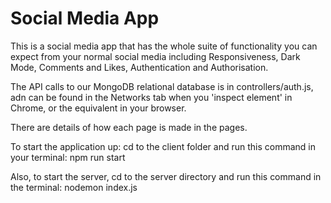 # Social Media App
This is a social media app that has the whole suite of functionality you can expect from your normal social media
including Responsiveness,  Dark Mode, Comments and Likes, Authentication and Authorisation.

The API calls to our MongoDB relational database is in controllers/auth.js, adn can be found in the Networks tab when you 'inspect element' in Chrome,
or the equivalent in your browser.

There are details of how each page is made in the pages.

To start the application up: cd to the client folder and run this command in your terminal: npm run start

Also, to start the server, cd to the server directory and run this command in the terminal: nodemon index.js 